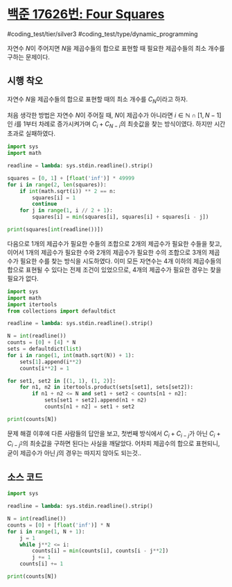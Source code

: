# [백준 17626번: Four Squares](https://www.acmicpc.net/problem/17626)
#coding_test/tier/silver3
#coding_test/type/dynamic_programming
  
자연수 $N$이 주어지면 $N$을 제곱수들의 합으로 표현할 때 필요한 제곱수들의 최소 개수를 구하는 문제이다.  

## 시행 착오

자연수 $N$을 제곱수들의 합으로 표현할 때의 최소 개수를 $C_N$이라고 하자.  

처음 생각한 방법은 자연수 $N$이 주어질 때, $N$이 제곱수가 아니라면 $i \in \mathbb{N} \cap [1, N-1]$인 $i$를 1부터 차례로 증가시켜가며 $C_i + C_{N-i}$의 최솟값을 찾는 방식이였다. 하지만 시간 초과로 실패하였다.  

``` py
import sys
import math

readline = lambda: sys.stdin.readline().strip()

squares = [0, 1] + [float('inf')] * 49999
for i in range(2, len(squares)):
    if int(math.sqrt(i)) ** 2 == n:
        squares[i] = 1
        continue
    for j in range(1, i // 2 + 1):
        squares[i] = min(squares[i], squares[i] + squares[i - j])

print(squares[int(readline())])
```

다음으로 1개의 제곱수가 필요한 수들의 조합으로 2개의 제곱수가 필요한 수들을 찾고, 이어서 1개의 제곱수가 필요한 수와 2개의 제곱수가 필요한 수의 조합으로 3개의 제곱수가 필요한 수를 찾는 방식을 시도하였다. 이미 모든 자연수는 4개 이하의 제곱수들의 합으로 표현될 수 있다는 전제 조건이 있었으므로, 4개의 제곱수가 필요한 경우는 찾을 필요가 없다.  

``` py
import sys
import math
import itertools
from collections import defaultdict

readline = lambda: sys.stdin.readline().strip()

N = int(readline())
counts = [0] + [4] * N
sets = defaultdict(list)
for i in range(1, int(math.sqrt(N)) + 1):
    sets[1].append(i**2)
    counts[i**2] = 1

for set1, set2 in [(1, 1), (1, 2)]:
    for n1, n2 in itertools.product(sets[set1], sets[set2]):
        if n1 + n2 <= N and set1 + set2 < counts[n1 + n2]:
            sets[set1 + set2].append(n1 + n2)
            counts[n1 + n2] = set1 + set2

print(counts[N])
```

문제 해결 이후에 다른 사람들의 답안을 보고, 첫번째 방식에서 $C_i+C_{i-j}$가 아닌 $C_i + C_{i-j^2}$의 최솟값을 구하면 된다는 사실을 깨달았다. 어차피 제곱수의 합으로 표현되니, 굳이 제곱수가 아닌 $j$의 경우는 따지지 않아도 되는것..

## 소스 코드

``` py
import sys

readline = lambda: sys.stdin.readline().strip()

N = int(readline())
counts = [0] + [float('inf')] * N
for i in range(1, N + 1):
    j = 1
    while j**2 <= i:
        counts[i] = min(counts[i], counts[i - j**2])
        j += 1
    counts[i] += 1

print(counts[N])
```
